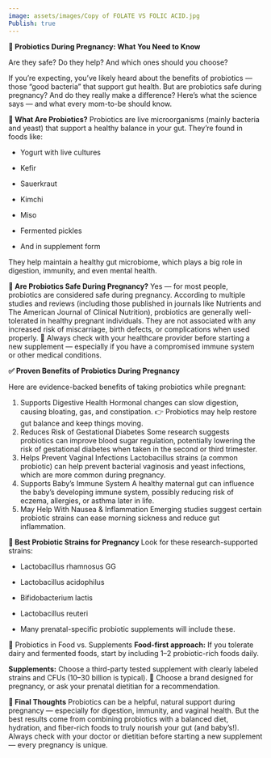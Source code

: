 ```yaml
---
image: assets/images/Copy of FOLATE VS FOLIC ACID.jpg
Publish: true
---
```

**🦠 Probiotics During Pregnancy: What You Need to Know**

Are they safe? Do they help? And which ones should you choose?

If you’re expecting, you’ve likely heard about the benefits of probiotics — those “good bacteria” that support gut health. But are probiotics safe during pregnancy? And do they really make a difference?
Here’s what the science says — and what every mom-to-be should know.

**🌱 What Are Probiotics?**
Probiotics are live microorganisms (mainly bacteria and yeast) that support a healthy balance in your gut. They’re found in foods like:

- Yogurt with live cultures

- Kefir

- Sauerkraut

- Kimchi

- Miso

- Fermented pickles

- And in supplement form


They help maintain a healthy gut microbiome, which plays a big role in digestion, immunity, and even mental health.

**🤰 Are Probiotics Safe During Pregnancy?**
Yes — for most people, probiotics are considered safe during pregnancy.
According to multiple studies and reviews (including those published in journals like Nutrients and The American Journal of Clinical Nutrition), probiotics are generally well-tolerated in healthy pregnant individuals.
They are not associated with any increased risk of miscarriage, birth defects, or complications when used properly.
🛑 Always check with your healthcare provider before starting a new supplement — especially if you have a compromised immune system or other medical conditions.

**✅ Proven Benefits of Probiotics During Pregnancy**

Here are evidence-backed benefits of taking probiotics while pregnant:
1. Supports Digestive Health
Hormonal changes can slow digestion, causing bloating, gas, and constipation.
👉 Probiotics may help restore gut balance and keep things moving.
2. Reduces Risk of Gestational Diabetes
Some research suggests probiotics can improve blood sugar regulation, potentially lowering the risk of gestational diabetes when taken in the second or third trimester.
3. Helps Prevent Vaginal Infections
Lactobacillus strains (a common probiotic) can help prevent bacterial vaginosis and yeast infections, which are more common during pregnancy.
4. Supports Baby’s Immune System
A healthy maternal gut can influence the baby’s developing immune system, possibly reducing risk of eczema, allergies, or asthma later in life.
5. May Help With Nausea & Inflammation
Emerging studies suggest certain probiotic strains can ease morning sickness and reduce gut inflammation.

**🍼 Best Probiotic Strains for Pregnancy**
Look for these research-supported strains:

- Lactobacillus rhamnosus GG


- Lactobacillus acidophilus


- Bifidobacterium lactis


- Lactobacillus reuteri


- Many prenatal-specific probiotic supplements will include these.

🛒 Probiotics in Food vs. Supplements
**Food-first approach:**
If you tolerate dairy and fermented foods, start by including 1–2 probiotic-rich foods daily.

**Supplements:**
Choose a third-party tested supplement with clearly labeled strains and CFUs (10–30 billion is typical).
📌 Choose a brand designed for pregnancy, or ask your prenatal dietitian for a recommendation.

**💬 Final Thoughts**
Probiotics can be a helpful, natural support during pregnancy — especially for digestion, immunity, and vaginal health.
But the best results come from combining probiotics with a balanced diet, hydration, and fiber-rich foods to truly nourish your gut (and baby’s!).
Always check with your doctor or dietitian before starting a new supplement — every pregnancy is unique.



